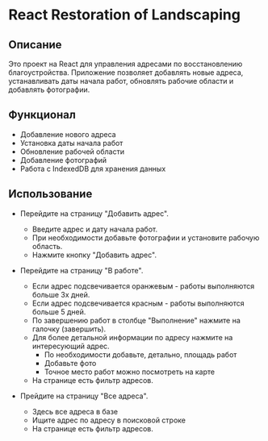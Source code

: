 # React Restoration of Landscaping

## Описание

Это проект на React для управления адресами по восстановлению благоустройства. Приложение позволяет добавлять новые адреса, устанавливать даты начала работ, обновлять рабочие области и добавлять фотографии.

## Функционал

- Добавление нового адреса
- Установка даты начала работ
- Обновление рабочей области
- Добавление фотографий
- Работа с IndexedDB для хранения данных

## Использование

- Перейдите на страницу "Добавить адрес".
  - Введите адрес и дату начала работ.
  - При необходимости добавьте фотографии и установите рабочую область.
  - Нажмите кнопку "Добавить адрес".

- Перейдите на страницу "В работе".
  - Если адрес подсвечивается оранжевым - работы выполняются больше 3х дней.
  - Если адрес подсвечивается красным - работы выполняются больше 5 дней.
  - По завершению работ в столбце "Выполнение" нажмите на галочку (завершить).
  - Для более детальной информации по адресу нажмите на интересующий адрес.
    - По необходимости добавьте, детально, площадь работ
    - Добавьте фото
    - Точное место работ можно посмотреть на карте
  - На странице есть фильтр адресов.

- Прейдите на страницу "Все адреса".
  - Здесь все адреса в базе
  - Ищите адрес по адресу в поисковой строке
  - На странице есть фильтр адресов.